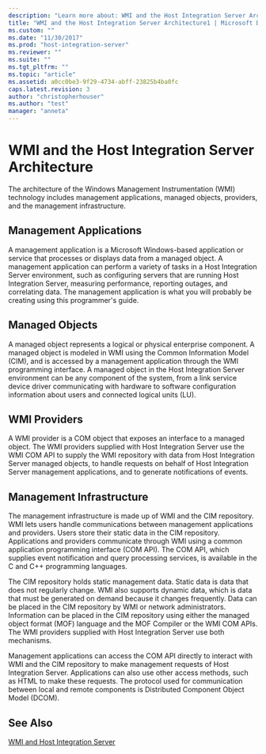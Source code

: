 ```yaml
---
description: "Learn more about: WMI and the Host Integration Server Architecture"
title: "WMI and the Host Integration Server Architecture1 | Microsoft Docs"
ms.custom: ""
ms.date: "11/30/2017"
ms.prod: "host-integration-server"
ms.reviewer: ""
ms.suite: ""
ms.tgt_pltfrm: ""
ms.topic: "article"
ms.assetid: a0cc0be3-9f29-4734-abff-23825b4ba0fc
caps.latest.revision: 3
author: "christopherhouser"
ms.author: "test"
manager: "anneta"
---
```

# WMI and the Host Integration Server Architecture
The architecture of the Windows Management Instrumentation (WMI) technology includes management applications, managed objects, providers, and the management infrastructure.  
  
## Management Applications  
 A management application is a Microsoft Windows-based application or service that processes or displays data from a managed object. A management application can perform a variety of tasks in a Host Integration Server  environment, such as configuring servers that are running Host Integration Server, measuring performance, reporting outages, and correlating data. The management application is what you will probably be creating using this programmer's guide.  
  
## Managed Objects  
 A managed object represents a logical or physical enterprise component. A managed object is modeled in WMI using the Common Information Model (CIM), and is accessed by a management application through the WMI programming interface. A managed object in the Host Integration Server environment can be any component of the system, from a link service device driver communicating with hardware to software configuration information about users and connected logical units (LU).  
  
## WMI Providers  
 A WMI provider is a COM object that exposes an interface to a managed object. The WMI providers supplied with Host Integration Server  use the WMI COM API to supply the WMI repository with data from Host Integration Server managed objects, to handle requests on behalf of Host Integration Server management applications, and to generate notifications of events.  
  
## Management Infrastructure  
 The management infrastructure is made up of WMI and the CIM repository. WMI lets users handle communications between management applications and providers. Users store their static data in the CIM repository. Applications and providers communicate through WMI using a common application programming interface (COM API). The COM API, which supplies event notification and query processing services, is available in the C and C++ programming languages.  
  
 The CIM repository holds static management data. Static data is data that does not regularly change. WMI also supports dynamic data, which is data that must be generated on demand because it changes frequently. Data can be placed in the CIM repository by WMI or network administrators. Information can be placed in the CIM repository using either the managed object format (MOF) language and the MOF Compiler or the WMI COM APIs. The WMI providers supplied with Host Integration Server  use both mechanisms.  
  
 Management applications can access the COM API directly to interact with WMI and the CIM repository to make management requests of Host Integration Server. Applications can also use other access methods, such as HTML to make these requests. The protocol used for communication between local and remote components is Distributed Component Object Model (DCOM).  
  
## See Also  
 [WMI and Host Integration Server](../core/wmi-and-host-integration-server1.md)
